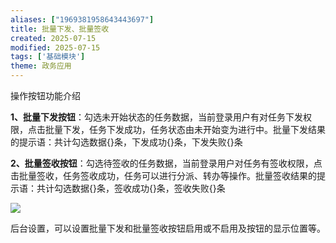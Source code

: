 ```yaml
---
aliases: ["1969381958643443697"]
title: 批量下发、批量签收
created: 2025-07-15
modified: 2025-07-15
tags: ['基础模块']
theme: 政务应用
---
```


操作按钮功能介绍

**1、批量下发按钮**：勾选未开始状态的任务数据，当前登录用户有对任务下发权限，点击批量下发，任务下发成功，任务状态由未开始变为进行中。批量下发结果的提示语：共计勾选数据{}条，下发成功{}条，下发失败{}条

**2、批量签收按钮**：勾选待签收的任务数据，当前登录用户对任务有签收权限，点击批量签收，任务签收成功，任务可以进行分派、转办等操作。批量签收结果的提示语：共计勾选数据{}条，签收成功{}条，签收失败{}条

![](https://myhelpdoc.oss-cn-heyuan.aliyuncs.com/mdimages/6c0b3893039b34a14a8664a89e717bfc.jpg)

后台设置，可以设置批量下发和批量签收按钮启用或不启用及按钮的显示位置等。

